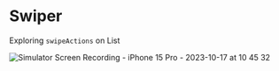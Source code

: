 
# Swiper

Exploring `swipeActions` on List 

![Simulator Screen Recording - iPhone 15 Pro - 2023-10-17 at 10 45 32](https://github.com/manuelsalinas-mx/SwiftUI-Samples/assets/110424672/9feb3f8c-8bce-47d5-8a7f-1a8d5410c98c)
